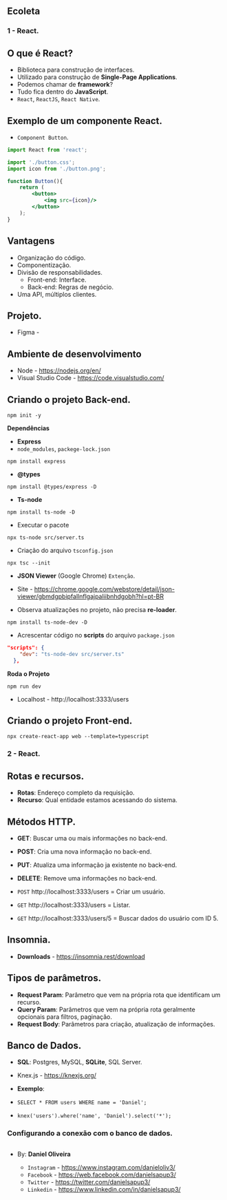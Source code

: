 ## Ecoleta
### 1 - React.

## O que é **React**?
- Biblioteca para construção de interfaces.
- Utilizado para construção de **Single-Page Applications**.
- Podemos chamar de **framework**?
- Tudo fica dentro do **JavaScript**.
- `React`, `ReactJS`, `React Native`.

## Exemplo de um **componente React**.
- `Component Button`.
```jsx
import React from 'react';

import './button.css';
import icon from './button.png';

function Button(){
    return (
        <button>
            <img src={icon}/>
        </button>
    );
}
```

## Vantagens
- Organização do código.
- Componentização.
- Divisão de responsabilidades.
  - Front-end: Interface.
  - Back-end: Regras de negócio.
- Uma API, múltiplos clientes.




## Projeto.

- Figma - 

## Ambiente de desenvolvimento
- Node - https://nodejs.org/en/
- Visual Studio Code - https://code.visualstudio.com/


## Criando o projeto Back-end.
```
npm init -y
```

**Dependências**
- **Express**
- `node_modules`, `packege-lock.json`
```
npm install express
```
- **@types**
```
npm install @types/express -D
```
- **Ts-node**
```
npm install ts-node -D
```

- Executar o pacote
```
npx ts-node src/server.ts
```

- Criação do arquivo `tsconfig.json`
```
npx tsc --init
```

- **JSON Viewer** (Google Chrome) `Extenção`.
- Site - https://chrome.google.com/webstore/detail/json-viewer/gbmdgpbipfallnflgajpaliibnhdgobh?hl=pt-BR

- Observa atualizações no projeto, não precisa **re-loader**.

```
npm install ts-node-dev -D
```

- Acrescentar código no **scripts** do arquivo `package.json`
```json
"scripts": {
    "dev": "ts-node-dev src/server.ts"
  },
``` 
**Roda o Projeto**
```
npm run dev
```

- Localhost - http://localhost:3333/users


## Criando o projeto Front-end.
```
npx create-react-app web --template=typescript
```

### 2 - React.

## Rotas e recursos.

- **Rotas**: Endereço completo da requisição.
- **Recurso**: Qual entidade estamos acessando do sistema.

## Métodos HTTP.
- **GET**: Buscar uma ou mais informações no back-end.
- **POST**: Cria uma nova informação no back-end.
- **PUT**: Atualiza uma informação ja existente no back-end.
- **DELETE**: Remove uma informações no back-end.

- `POST` http://localhost:3333/users = Criar um usuário.
- `GET` http://localhost:3333/users = Listar.
- `GET` http://localhost:3333/users/5 = Buscar dados do usuário com ID 5.



## Insomnia.
- **Downloads** - https://insomnia.rest/download


## Tipos de parâmetros.

- **Request Param**: Parâmetro que vem na própria rota que identificam um recurso.
- **Query Param**: Parâmetros que vem na própria rota geralmente opcionais para filtros, paginação.
- **Request Body**: Parâmetros para criação, atualização de informações.


## Banco de Dados.
- **SQL**: Postgres, MySQL, **SQLite**, SQL Server.

- Knex.js - https://knexjs.org/

- **Exemplo**:
- `SELECT * FROM users WHERE name = 'Daniel';`
- `knex('users').where('name', 'Daniel').select('*');`

### Configurando a conexão com o banco de dados.










##



##

- By:  **Daniel Oliveira**

  - `Instagram` - https://www.instagram.com/danieloliv3/
  - `Facebook` - https://web.facebook.com/danielsapup3/
  - `Twitter` - https://twitter.com/danielsapup3/
  - `Linkedin` - https://www.linkedin.com/in/danielsapup3/

  ##
